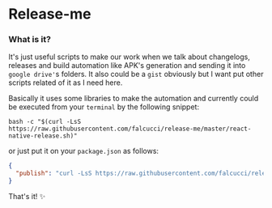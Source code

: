 # Release-me 

### What is it?

It's just useful scripts to make our work when we talk about changelogs, releases and build automation like APK's generation and sending it into `google drive'`s folders. It also could be a `gist` obviously but I want put other scripts related of it as I need here.

Basically it uses some libraries to make the automation and currently could be executed from your `terminal` by the following snippet: 
```shell
bash -c "$(curl -LsS https://raw.githubusercontent.com/falcucci/release-me/master/react-native-release.sh)"
```
or just put it on your `package.json` as follows:

```json
{
  "publish": "curl -LsS https://raw.githubusercontent.com/falcucci/release-me/master/react-native-release.sh | bash -s"
}
```

That's it! :sparkles:
